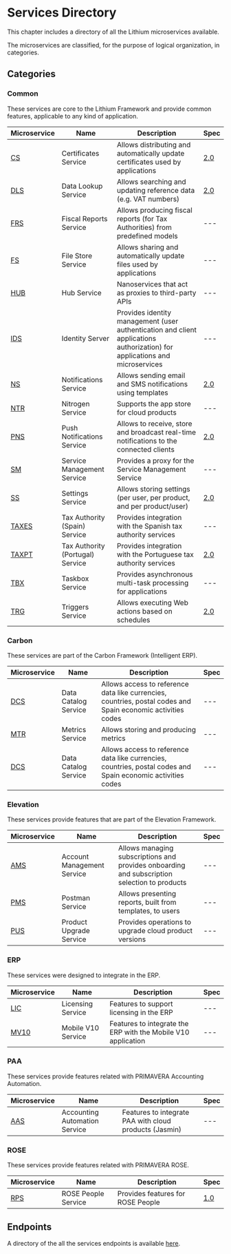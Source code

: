# Services Directory

This chapter includes a directory of all the Lithium microservices available.

The microservices are classified, for the purpose of logical organization, in categories.

## Categories

### Common

These services are core to the Lithium Framework and provide common features, applicable to any kind of application.

| Microservice | Name | Description | Spec |
| - | - | - | - |
| [CS](./common/cs.md) | Certificates Service | Allows distributing and automatically update certificates used by applications | [2.0](./common/specs/cs-spec-2.0.md) |
| [DLS](./common/dls.md) | Data Lookup Service | Allows searching and updating reference data (e.g. VAT numbers) | [2.0](./common/specs/dls-spec-2.0.md) |
| [FRS](./common/frs.md) | Fiscal Reports Service | Allows producing fiscal reports (for Tax Authorities) from predefined models | --- |
| [FS](./common/fs.md) | File Store Service | Allows sharing and automatically update files used by applications | --- |
| [HUB](./common/hub.md) | Hub Service | Nanoservices that act as proxies to third-party APIs | --- |
| [IDS](./common/ids.md) | Identity Server | Provides identity management (user authentication and client applications authorization) for applications and microservices | --- |
| [NS](./common/ns.md) | Notifications Service | Allows sending email and SMS notifications using templates | [2.0](./common/specs/ns-spec-2.0.md) |
| [NTR](./common/ntr.md) | Nitrogen Service | Supports the app store for cloud products | --- |
| [PNS](./common/pns.md) | Push Notifications Service | Allows to receive, store and broadcast real-time notifications to the connected clients | [2.0](./common/specs/pns-spec-2.0.md) |
| [SM](./common/sm.md) | Service Management Service | Provides a proxy for the Service Management Service | --- |
| [SS](./common/ss.md) | Settings Service | Allows storing settings (per user, per product, and per product/user) | [2.0](./common/specs/ss-spec-2.0.md) |
| [TAXES](./common/taxes.md) | Tax Authority (Spain) Service | Provides integration with the Spanish tax authority services | --- |
| [TAXPT](./common/taxpt.md) | Tax Authority (Portugal) Service | Provides integration with the Portuguese tax authority services | [2.0](./common/specs/taxpt-spec-2.0.md) |
| [TBX](./common/tbx.md) | Taskbox Service | Provides asynchronous multi-task processing for applications | --- |
| [TRG](./common/trg.md)| Triggers Service | Allows executing Web actions based on schedules | [2.0](./common/specs/trg-spec-2.0.md) |

### Carbon

These services are part of the Carbon Framework (Intelligent ERP).

| Microservice | Name | Description | Spec |
| - | - | - | - |
| [DCS](./carbon/dcs.md) | Data Catalog Service | Allows access to reference data like currencies, countries, postal codes and Spain economic activities codes | --- |
| [MTR](./carbon/mtr.md) | Metrics Service | Allows storing and producing metrics | --- |
| [DCS](./carbon/dcs.md) | Data Catalog Service | Allows access to reference data like currencies, countries, postal codes and Spain economic activities codes | --- |

### Elevation

These services provide features that are part of the Elevation Framework.

| Microservice | Name | Description | Spec |
| - | - | - | - |
| [AMS](./elevation/ams.md) | Account Management Service | Allows managing subscriptions and provides onboarding and subscription selection to products | --- |
| [PMS](./elevation/pms.md) | Postman Service | Allows presenting reports, built from templates, to users | --- |
| [PUS](./elevation/pus.md) | Product Upgrade Service | Provides operations to upgrade cloud product versions | --- |

### ERP

These services were designed to integrate in the ERP.

| Microservice | Name | Description | Spec |
| - | - | - | - |
| [LIC](./erp/lic.md) | Licensing Service | Features to support licensing in the ERP | --- |
| [MV10](./erp/mv10.md) | Mobile V10 Service | Features to integrate the ERP with the Mobile V10 application | --- |

### PAA

These services provide features related with PRIMAVERA Accounting Automation.

| Microservice | Name | Description | Spec |
| - | - | - | - |
| [AAS](./paa/aas.md) | Accounting Automation Service | Features to integrate PAA with cloud products (Jasmin) | --- |

### ROSE

These services provide features related with PRIMAVERA ROSE.

| Microservice | Name | Description | Spec |
| - | - | - | - |
| [RPS](./rose/rps.md) | ROSE People Service | Provides features for ROSE People | [1.0](./rose/specs/rps-spec-1.0.md) |

## Endpoints

A directory of the all the services endpoints is available [here](https://tfs.primaverabss.com/tfs/P.TEC.Elevation/Lithium/_versionControl?path=%24%2FLithium%2F_doc%2Flithium-endpoints.md).

